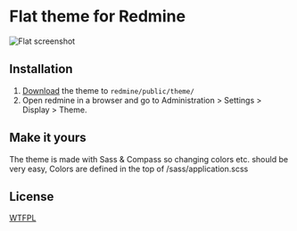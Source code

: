 Flat theme for Redmine
======================

[screenshot1]: http://i.imgur.com/jdKm97x.jpgg "Flat screenshot"

![Flat screenshot][screenshot1]

## Installation

1. [Download]() the theme to `redmine/public/theme/`
2. Open redmine in a browser and go to Administration > Settings > Display > Theme.

## Make it yours

The theme is made with Sass & Compass so changing colors etc. should be very easy,
Colors are defined in the top of /sass/application.scss

## License

[WTFPL](http://www.wtfpl.net/)
